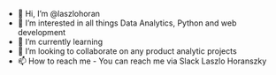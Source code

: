 - 👋 Hi, I’m @laszlohoran
- 👀 I’m interested in all things Data Analytics, Python and web development
- 🌱 I’m currently learning 
- 💞️ I’m looking to collaborate on any product analytic projects
- 📫 How to reach me - You can reach me via Slack Laszlo Horanszky

<!---
laszlohoran/laszlohoran is a ✨ special ✨ repository because its `README.md` (this file) appears on your GitHub profile.
You can click the Preview link to take a look at your changes.
--->
